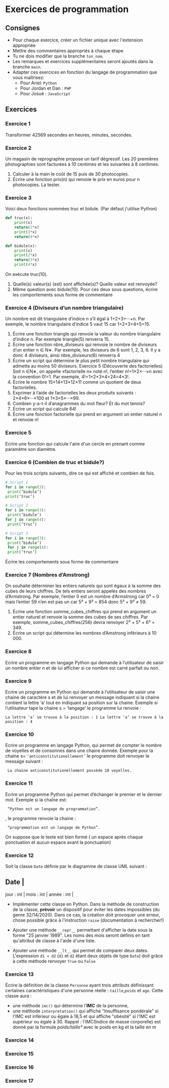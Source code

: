 # Exercices de programmation

## Consignes 
+ Pour chaque exercice, créer un fichier unique avec l'extension appropriée
+ Mettre des commentaires appropriés à chaque étape
+ Tu ne dois modifier que la branche `ton_nom`.
+ Les remarques et exercices supplémentaires seront ajoutés dans la branche `main`.
+ Adapter ces exercices en fonction du langage de programmation que vous maîtrisez:
    - Pour Ariel: `Python`
    - Pour Jordan et Dan : `PHP`
    - Pour Josué : `JavaScript`
## Exercices

### Exercice 1
Transformer 42569 secondes en heures, minutes, secondes.

### Exercice 2
Un magasin de reprographie propose un tarif dégressif. Les 20 premières photographies sont facturées à 10
centimes et les suivantes à 8 centimes.
1. Calculer à la main le coût de 15 puis de 30 photocopies.
2. Écrire une fonction prix(n) qui renvoie le prix en euros pour n photocopies. La tester.

### Exercice 3
Voici deux fonctions nommées truc et bidule. (Par défaut j'utilise Python)
```python
def truc(x):
    print(x)
    return(2*x)
    print(3*x)
    return(4*x)

def bidule(x):
    print(x)
    print(2*x)
    return(3*x)
    print(4*x)    
```


On exécute truc(10).
1. Quelle(s) valeur(s) (est) sont affichée(s)? Quelle valeur est renvoyée?
2. Même question avec bidule(10).
Pour ces deux sous questions, écrire les comportements sous forme de commentaire

### Exercice 4 (Diviseurs d’un nombre triangulaire)
Un nombre est dit triangulaire d’indice n s’il égal à 1+2+3+···+n.
Par exemple, le nombre triangulaire d’indice 5 vaut 15 car 1+2+3+4+5=15.
1. Écrire une fonction triangle qui renvoie la valeur du nombre triangulaire d’indice n.
Par exemple triangle(5) renverra 15.
2. Écrire une fonction nbre_diviseurs qui renvoie le nombre de diviseurs d’un entier n ∈ N∗.
Par exemple, les diviseurs de 6 sont 1, 2, 3, 6. Il y a donc 4 diviseurs, ainsi nbre_diviseurs(6) renverra
4
3. Écrire un script qui détermine le plus petit nombre triangulaire qui admette au moins 50 diviseurs.
Exercice 5 (Découverte des factorielles)
Soit n ∈N∗, on appelle «factorielle n» noté n!, l’entier n!=1×2×···×n avec la convention 0!=1.
Par exemple, 4!=1×2×3×4=24=4×3!.
1. Écrire le nombre 15×14×13×12×11 comme un quotient de deux factorielles.
2. Exprimer à l’aide de factorielles les deux produits suivants : 2×4×6×···×100 et 1×3×5×···×99.
3. Combien y-a-t-il d’anagrammes du mot fleur? Et du mot tennis?
4. Écrire un script qui calcule 64!
5. Écrire une fonction factorielle qui prend en argument un entier naturel n et renvoie n!

### Exercice 5
Ecrire une fonction qui calcule l'aire d'un cercle en prenant comme paramètre son diamètre.

### Exercice 6 (Combien de truc et bidule?)
Pour les trois scripts suivants, dire ce qui est affiché et combien de fois.
```python
# Script 1
for i in range(3):
 print(’bidule’)
print(’truc’)

# Script 2 
for i in range(3):
 print(’bidule’)
for j in range(4):
 print(’truc’)

# Script 3
for i in range(3):
 print(’bidule’)
 for j in range(4):
 print(’truc’)
```
&Eacute;crire les comportements sous forme de commentaire

### Exercice 7 (Nombres d’Amstrong)
On souhaite déterminer les entiers naturels qui sont égaux à la somme des cubes de leurs chiffres. De tels
entiers seront appelés des nombres d’Armstrong.
Par exemple, l’entier 0 est un nombre d’Armstrong car 0&sup3; = 0
mais l’entier 59 n’en est pas un car
5&sup3; + 9&sup3; = 854
donc
5&sup3; + 9&sup3; &ne; 59.
1. Écrire une fonction somme_cubes_chiffres qui prend en argument un entier naturel et renvoie la
somme des cubes de ses chiffres.
Par exemple, somme_cubes_chiffres(256) devra renvoyer
2&sup3; + 5&sup3; + 6&sup3; = 349.
2. Écrire un script qui détermine les nombres d’Amstrong inférieurs à 10 000. 

### Exercice 8
Ecrire un programme en langage Python qui demande à l’utilisateur de saisir un nombre entier
n et de lui afficher si ce nombre est carré parfait ou non.


### Exercice 9
Ecrire un programme en Python qui demande à l’utilisateur de saisir une chaine de caractère s
et de lui renvoyer un message indiquant si la chaine contient la lettre ‘a’ tout en indiquant sa
position sur la chaine. Exemple si l’utilisateur tape la chaine s = ‘langage’ le programme lui
renvoie :
```
La lettre ‘a’ se trouve à la position : 1 La lettre ‘a’ se trouve à la position : 4
```

### Exercice 10
Ecrire un programme en langage Python, qui permet de compter le nombre de voyelles et de consonnes dans
une chaine donnée. Exemple pour la chaine s= `‘anticonstitutionellement’` le programme doit
renvoyer le message suivant :
```
 La chaine anticonstitutionellement possède 10 voyelles.
```
### Exercice 11
Ecrire un programme Python qui permet d’échanger le premier et le dernier mot. Exemple si la chaîne est:
```
 “Python est un langage de programmation”.
```
, le programme renvoie la chaine :
```
 “programmation est un langage de Python”.
```
On suppose que le texte est bien formé ( un
espace après chaque ponctuation et aucun espace avant la ponctuation)

### Exercice 12
Soit la classe `Date` définie par le diagramme de classe UML suivant :

Date        |
------------
jour : int  |
mois : int  |
année : int |

+ Implémenter cette classe en Python.
Dans la méthode de construction de la classe, **prévoir** un dispositif pour éviter les dates impossibles (du genre 32/14/2020). Dans ce cas, la création doit provoquer une erreur, chose possible grâce à l'instruction `raise` (documentation à rechercher!)

+ Ajouter une méthode `__repr__` permettant d'afficher la date sous la forme "25 janvier 1989". Les noms des mois seront définis en tant qu'attribut de classe à l'aide d'une liste.

+ Ajouter une méthode `__lt__` qui permet de comparer deux dates. L'expression `d1 < d2` (`d1` et `d2` étant deux objets de type `Date`) doit grâce à cette méthode renvoyer `True` ou `False`

### Exercice 13
&Eacute;crire la définition de la classe `Personne` ayant trois attributs définissant certaines caractéristiques d'une personne réelle : `taille`,`poids` et `age`.
Cette classe aura : 
+ une méthode `imc()` qui détermine l'**IMC** de la personne,
+ une méthode `interpretation()` qui affiche "Insuffisance pondérale" si l'IMC est inférieur ou égale à 18,5 et qui affiche "obésité" si l'IMC est supérieur ou égale à 30.
Rappel : l'IMC(Indice de masse corporelle) est donné par la formule *poids/taille&sup2;* avec le poids en kg et la taille en m

### Exercice 14


### Exercice 15


### Exercice 16


### Exercice 17
